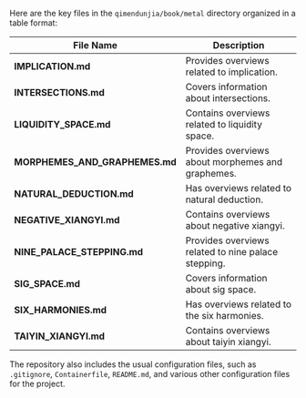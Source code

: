 Here are the key files in the `qimendunjia/book/metal` directory organized in a table format:

| File Name                     | Description                                                                                      |
|-------------------------------|--------------------------------------------------------------------------------------------------|
| **IMPLICATION.md**            | Provides overviews related to implication.                                                       |
| **INTERSECTIONS.md**          | Covers information about intersections.                                                          |
| **LIQUIDITY_SPACE.md**        | Contains overviews related to liquidity space.                                                   |
| **MORPHEMES_AND_GRAPHEMES.md**| Provides overviews about morphemes and graphemes.                                                |
| **NATURAL_DEDUCTION.md**      | Has overviews related to natural deduction.                                                      |
| **NEGATIVE_XIANGYI.md**       | Contains overviews about negative xiangyi.                                                       |
| **NINE_PALACE_STEPPING.md**   | Provides overviews related to nine palace stepping.                                              |
| **SIG_SPACE.md**              | Covers information about sig space.                                                              |
| **SIX_HARMONIES.md**          | Has overviews related to the six harmonies.                                                      |
| **TAIYIN_XIANGYI.md**         | Contains overviews about taiyin xiangyi.                                                         |

The repository also includes the usual configuration files, such as `.gitignore`, `Containerfile`, `README.md`, and various other configuration files for the project.

